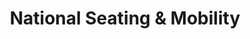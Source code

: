 ---
title: "National Seating & Mobility"
url: /charlottesville/national-seating-und-mobility/
shop: Sanitätshaus
---